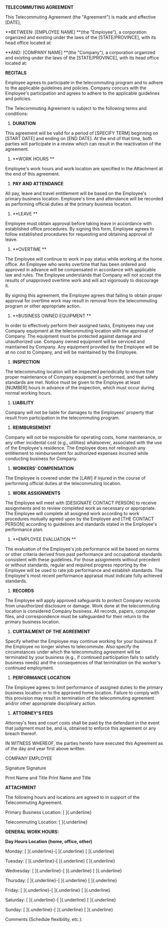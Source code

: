 **TELECOMMUTING AGREEMENT**

This Telecommuting Agreement (the "Agreement") is made and effective
\[DATE\],

**BETWEEN: \[EMPLOYEE NAME\] **(the \"Employee\"), a corporation
organized and existing under the laws of the \[STATE/PROVINCE\], with
its head office located at:

**AND: \[COMPANY NAME\] **(the \"Company\"), a corporation organized and
existing under the laws of the \[STATE/PROVINCE\], with its head office
located at:

**RECITALS**

Employee agrees to participate in the telecommuting program and to
adhere to the applicable guidelines and policies. Company concurs with
the Employee\'s participation and agrees to adhere to the applicable
guidelines and policies.

The Telecommuting Agreement is subject to the following terms and
conditions:

1.  **DURATION**

This agreement will be valid for a period of \[SPECIFY TERM\] beginning
on \[START DATE\] and ending on \[END DATE\]. At the end of that time,
both parties will participate in a review which can result in the
reactivation of the agreement.

1.  **WORK HOURS **

Employee\'s work hours and work location are specified in the Attachment
at the end of this agreement.

1.  **PAY AND ATTENDANCE**

All pay, leave and travel entitlement will be based on the Employee\'s
primary business location. Employee\'s time and attendance will be
recorded as performing official duties at the primary business location.

1.  **LEAVE **

Employee must obtain approval before taking leave in accordance with
established office procedures. By signing this form, Employee agrees to
follow established procedures for requesting and obtaining approval of
leave.

1.  **OVERTIME **

The Employee will continue to work in pay status while working at the
home office. An Employee who works overtime that has been ordered and
approved in advance will be compensated in accordance with applicable
law and rules. The Employee understands that Company will not accept the
results of unapproved overtime work and will act vigorously to
discourage it.

By signing this agreement, the Employee agrees that failing to obtain
proper approval for overtime work may result in removal from the
telecommuting program or other appropriate action.

1.  **BUSINESS OWNED EQUIPMENT **

In order to effectively perform their assigned tasks, Employees may use
Company equipment at the telecommuting location with the approval of
Company. The equipment must be protected against damage and unauthorized
use. Company owned equipment will be serviced and maintained by Company.
Any equipment provided by the Employee will be at no cost to Company,
and will be maintained by the Employee.

1.  **INSPECTION**

The telecommuting location will be inspected periodically to ensure that
proper maintenance of Company equipment is performed, and that safety
standards are met. Notice must be given to the Employee at least
\[NUMBER\] hours in advance of the inspection, which must occur during
normal working hours.

1.  **LIABILITY**

Company will not be liable for damages to the Employees\' property that
result from participation in the telecommuting program.

1.  **REIMBURSEMENT**

Company will not be responsible for operating costs, home maintenance,
or any other incidental cost (e.g., utilities) whatsoever, associated
with the use of the Employee\'s residence. The Employee does not
relinquish any entitlement to reimbursement for authorized expenses
incurred while conducting business for Company.

1.  **WORKERS\' COMPENSATION**

The Employee is covered under the \[LAW\] if injured in the course of
performing official duties at the telecommuting location.

1.  **WORK ASSIGNMENTS**

The Employee will meet with \[DESIGNATE CONTACT PERSON\] to receive
assignments and to review completed work as necessary or appropriate.
The Employee will complete all assigned work according to work
procedures mutually agreed upon by the Employee and \[THE CONTACT
PERSON\] according to guidelines and standards stated in the Employee\'s
performance plan.

1.  **EMPLOYEE EVALUATION **

The evaluation of the Employee\'s job performance will be based on norms
or other criteria derived from past performance and occupational
standards consistent with these guidelines. For those assignments
without precedent or without standards, regular and required progress
reporting by the Employee will be used to rate job performance and
establish standards. The Employee\'s most recent performance appraisal
must indicate fully achieved standards.

1.  **RECORDS**

The Employee will apply approved safeguards to protect Company records
from unauthorized disclosure or damage. Work done at the telecommuting
location is considered Company business. All records, papers, computer
files, and correspondence must be safeguarded for their return to the
primary business location.

1.  **CURTAILMENT OF THE AGREEMENT**

Specify whether the Employee may continue working for your business if
the Employee no longer wishes to telecommute. Also specify the
circumstances under which the telecommuting agreement will be terminated
by your business (e.g., if continued participation fails to satisfy
business needs) and the consequences of that termination on the
worker\'s continued employment.

1.  **PERFORMANCE LOCATION**

The Employee agrees to limit performance of assigned duties to the
primary business location or to the approved home location. Failure to
comply with this provision may result in termination of the
telecommuting agreement and/or other appropriate disciplinary action.

1.  **ATTORNEY'S FEES**

Attorney\'s fees and court costs shall be paid by the defendant in the
event that judgment must be, and is, obtained to enforce this agreement
or any breach thereof.

IN WITNESS WHEREOF, the parties hereto have executed this Agreement as
of the day and year first above written.

COMPANY EMPLOYEE

Signature Signature

Print Name and Title Print Name and Title

**ATTACHMENT**

The following hours and locations are agreed to in support of the
Telecommuting Agreement.

Primary Business Location: [ ]{.underline}

Telecommuting Location: [ ]{.underline}

**GENERAL WORK HOURS:**

**Day Hours Location (home, office, other)**

Monday: [ ]{.underline}-[ ]{.underline} [ ]{.underline}

Tuesday: [ ]{.underline}-[ ]{.underline} [ ]{.underline}

Wednesday: [ ]{.underline}-[ ]{.underline} [ ]{.underline}

Thursday: [ ]{.underline}-[ ]{.underline} [ ]{.underline}

Friday: [ ]{.underline}-[ ]{.underline} [ ]{.underline}

Saturday: [ ]{.underline}-[ ]{.underline} [ ]{.underline}

Sunday: [ ]{.underline}-[ ]{.underline} [ ]{.underline}

Comments (Schedule flexibility, etc.):
